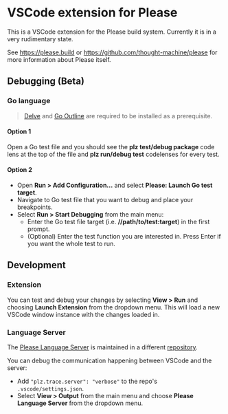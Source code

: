 # VSCode extension for Please

This is a VSCode extension for the Please build system.
Currently it is in a very rudimentary state.

See https://please.build or https://github.com/thought-machine/please for more information about Please itself.

## Debugging (Beta)

### Go language

> [Delve](https://github.com/go-delve/delve) and [Go Outline](https://github.com/ramya-rao-a/go-outline) are required to be installed as a prerequisite.

#### Option 1

Open a Go test file and you should see the **plz test/debug package** code lens at the top of the file and **plz run/debug test** codelenses for every test.

#### Option 2

- Open **Run > Add Configuration...** and select **Please: Launch Go test target**.
- Navigate to Go test file that you want to debug and place your breakpoints.
- Select **Run > Start Debugging** from the main menu:
  - Enter the Go test file target (i.e. **//path/to/test:target**) in the first prompt.
  - (Optional) Enter the test function you are interested in. Press Enter if you want the whole test to run.

## Development

### Extension

You can test and debug your changes by selecting **View > Run** and choosing **Launch Extension** from the dropdown menu. This will load a new VSCode window instance with the changes loaded in.

### Language Server

The [Please Language Server](https://github.com/thought-machine/please/tree/master/tools/build_langserver) is maintained in a different [repository](https://github.com/thought-machine/please/tree/master/tools/build_langserver).

You can debug the communication happening between VSCode and the server:

- Add `"plz.trace.server": "verbose"` to the repo's `.vscode/settings.json`.
- Select **View > Output** from the main menu and choose **Please Language Server** from the dropdown menu.
